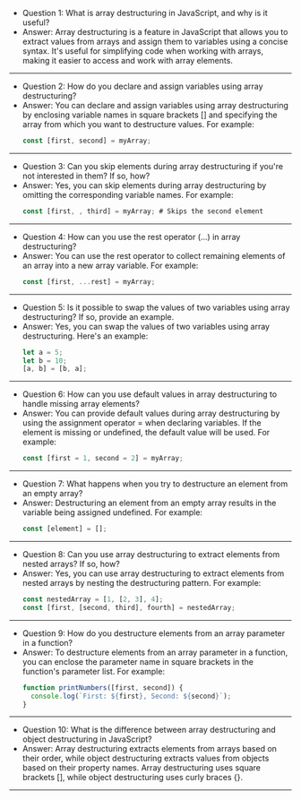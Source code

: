 - Question 1: What is array destructuring in JavaScript, and why is it useful?
- Answer: Array destructuring is a feature in JavaScript that allows you to extract values from arrays and assign them to variables using a concise syntax. It's useful for simplifying code when working with arrays, making it easier to access and work with array elements.
-----
- Question 2: How do you declare and assign variables using array destructuring?
- Answer: You can declare and assign variables using array destructuring by enclosing variable names in square brackets [] and specifying the array from which you want to destructure values. For example:
  ```js
  const [first, second] = myArray;
  ```
-----
- Question 3: Can you skip elements during array destructuring if you're not interested in them? If so, how?
- Answer: Yes, you can skip elements during array destructuring by omitting the corresponding variable names. For example:
  ```js
  const [first, , third] = myArray; # Skips the second element
  ```
-----
- Question 4: How can you use the rest operator (...) in array destructuring?
- Answer: You can use the rest operator to collect remaining elements of an array into a new array variable. For example:
  ```js
  const [first, ...rest] = myArray;
  ```
-----
- Question 5: Is it possible to swap the values of two variables using array destructuring? If so, provide an example.
- Answer: Yes, you can swap the values of two variables using array destructuring. Here's an example:
  ```js
  let a = 5;
  let b = 10;
  [a, b] = [b, a];
  ```
-----
- Question 6: How can you use default values in array destructuring to handle missing array elements?
- Answer: You can provide default values during array destructuring by using the assignment operator = when declaring variables. If the element is missing or undefined, the default value will be used. For example:
  ```js
  const [first = 1, second = 2] = myArray;
  ```
-----
- Question 7: What happens when you try to destructure an element from an empty array?
- Answer: Destructuring an element from an empty array results in the variable being assigned undefined. For example:
  ```js
  const [element] = [];
  ```
-----
- Question 8: Can you use array destructuring to extract elements from nested arrays? If so, how?
- Answer: Yes, you can use array destructuring to extract elements from nested arrays by nesting the destructuring pattern. For example:
  ```js
  const nestedArray = [1, [2, 3], 4];
  const [first, [second, third], fourth] = nestedArray;
  ```
-----
- Question 9: How do you destructure elements from an array parameter in a function?
- Answer: To destructure elements from an array parameter in a function, you can enclose the parameter name in square brackets in the function's parameter list. For example:
  ```js
  function printNumbers([first, second]) {
    console.log(`First: ${first}, Second: ${second}`);
  }
  ```
-----
- Question 10: What is the difference between array destructuring and object destructuring in JavaScript?
- Answer: Array destructuring extracts elements from arrays based on their order, while object destructuring extracts values from objects based on their property names. Array destructuring uses square brackets [], while object destructuring uses curly braces {}.
-----

